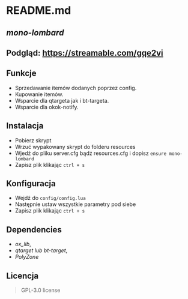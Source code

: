 # README.md
## _mono-lombard_ 

## Podgląd: https://streamable.com/gqe2vi

## Funkcje

- Sprzedawanie itemów dodanych poprzez config.
- Kupowanie itemów.
- Wsparcie dla qtargeta jak i bt-targeta.
- Wsparcie dla okok-notify.


## Instalacja

- Pobierz skrypt
- Wrzuć wypakowany skrypt do folderu resources
- Wjedź do pliku server.cfg bądź resources.cfg i dopisz ```ensure mono-lombard```
- Zapisz plik klikając ```ctrl + s```

## Konfiguracja

- Wejdź do ```config/config.lua```
- Następnie ustaw wszystkie parametry pod siebe
- Zapisz plik klikając ```ctrl + s```

## Dependencies
- _ox_lib_,
- _qtarget lub bt-target_,
- _PolyZone_

## Licencja
>GPL-3.0 license
